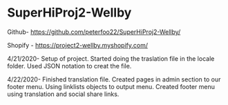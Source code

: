 # SuperHiProj2-Wellby

Github- https://github.com/peterfoo22/SuperHiProj2-Wellby/

Shopify - https://project2-wellby.myshopify.com/

4/21/2020- Setup of project.  Started doing the traslation file in the locale folder.  Used JSON notation to creat the file.


4/22/2020- Finished translation file.  Created pages in admin section to our footer menu.  Using linklists objects to output menu.
Created footer menu using translation and social share links.
